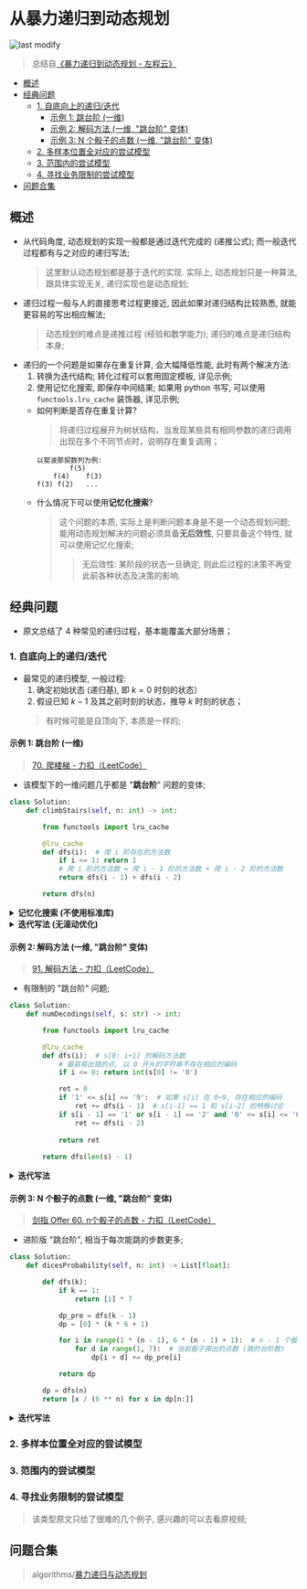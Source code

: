 从暴力递归到动态规划
===
<!--START_SECTION:badge-->

![last modify](https://img.shields.io/static/v1?label=last%20modify&message=2022-10-16%2020%3A26%3A07&color=yellowgreen&style=flat-square)

<!--END_SECTION:badge-->
<!--info
top: false
hidden: false
-->

> 总结自[《暴力递归到动态规划 - 左程云》](https://www.bilibili.com/video/BV1NU4y1M7rF?p=52)

<!-- TOC -->
- [概述](#概述)
- [经典问题](#经典问题)
    - [1. 自底向上的递归/迭代](#1-自底向上的递归迭代)
        - [示例 1: 跳台阶 (一维)](#示例-1-跳台阶-一维)
        - [示例 2: 解码方法 (一维, "跳台阶" 变体)](#示例-2-解码方法-一维-跳台阶-变体)
        - [示例 3: N 个骰子的点数 (一维, "跳台阶" 变体)](#示例-3-n-个骰子的点数-一维-跳台阶-变体)
    - [2. 多样本位置全对应的尝试模型](#2-多样本位置全对应的尝试模型)
    - [3. 范围内的尝试模型](#3-范围内的尝试模型)
    - [4. 寻找业务限制的尝试模型](#4-寻找业务限制的尝试模型)
- [问题合集](#问题合集)
<!-- TOC -->


## 概述

- 从代码角度, 动态规划的实现一般都是通过迭代完成的 (递推公式); 而一般迭代过程都有与之对应的递归写法;
    > 这里默认动态规划都是基于迭代的实现. 实际上, 动态规划只是一种算法, 跟具体实现无关, 递归实现也是动态规划;
- 递归过程一般与人的直接思考过程更接近, 因此如果对递归结构比较熟悉, 就能更容易的写出相应解法;
    > 动态规划的难点是递推过程 (经验和数学能力); 递归的难点是递归结构本身;
- 递归的一个问题是如果存在重复计算, 会大幅降低性能, 此时有两个解决方法:
    1. 转换为迭代结构; 转化过程可以套用固定模板, 详见示例;
    2. 使用记忆化搜索, 即保存中间结果; 如果用 python 书写, 可以使用 `functools.lru_cache` 装饰器, 详见示例;
    - 如何判断是否存在重复计算?
        > 将递归过程展开为树状结构，当发现某些具有相同参数的递归调用出现在多个不同节点时，说明存在重复调用；
        ```text
        以斐波那契数列为例:
                f(5)
            f(4)    f(3)
        f(3) f(2)   ...
        ```
    - 什么情况下可以使用**记忆化搜索**?
        > 这个问题的本质, 实际上是判断问题本身是不是一个动态规划问题; 能用动态规划解决的问题必须具备**无后效性**, 只要具备这个特性, 就可以使用记忆化搜索; 
        >> 无后效性: 某阶段的状态一旦确定, 则此后过程的决策不再受此前各种状态及决策的影响. 

## 经典问题

- 原文总结了 4 种常见的递归过程，基本能覆盖大部分场景；

### 1. 自底向上的递归/迭代

- 最常见的递归模型, 一般过程:
    1. 确定初始状态 (递归基), 即 $k=0$ 时刻的状态）
    2. 假设已知 $k-1$ 及其之前时刻的状态，推导 $k$ 时刻的状态；
    > 有时候可能是自顶向下, 本质是一样的;

#### 示例 1: 跳台阶 (一维)
> [70. 爬楼梯 - 力扣（LeetCode）](https://leetcode.cn/problems/climbing-stairs/)

- 该模型下的一维问题几乎都是 "**跳台阶**" 问题的变体;

```python
class Solution:
    def climbStairs(self, n: int) -> int:

        from functools import lru_cache

        @lru_cache
        def dfs(i):  # 爬 i 阶存在的方法数
            if i <= 1: return 1
            # 爬 i 阶的方法数 = 爬 i - 1 阶的方法数 + 爬 i - 2 阶的方法数
            return dfs(i - 1) + dfs(i - 2)

        return dfs(n)
```

<details><summary><b>记忆化搜索 (不使用标准库)</b></summary>

```python
class Solution:
    def climbStairs(self, n: int) -> int:

        cache = dict()  # 缓存
        
        def dfs(i):
            if i in cache: return cache[i]  # 搜索"记忆"
            if i <= 1: ret = 1
            else: ret = dfs(i - 1) + dfs(i - 2)
            cache[i] = ret  # "记忆"
            return ret

        return dfs(n)
```

</details>

<details><summary><b>迭代写法 (无滚动优化)</b></summary>

```python
class Solution:
    def climbStairs(self, n: int) -> int:
        
        dp = [0] * (n + 1)

        for i in range(n + 1):
            if i <= 1: dp[i] = 1  # if i <= 1: return 1
            else: dp[i] = dp[i - 1] + dp[i - 2]  # dfs(i - 1) + dfs(i - 2)
        
        return dp[-1]
```

</details>

#### 示例 2: 解码方法 (一维, "跳台阶" 变体)
> [91. 解码方法 - 力扣（LeetCode）](https://leetcode.cn/problems/decode-ways/)

- 有限制的 "跳台阶" 问题;

```python
class Solution:
    def numDecodings(self, s: str) -> int:

        from functools import lru_cache

        @lru_cache
        def dfs(i):  # s[0: i+1] 的解码方法数
            # 最容易出错的点, 以 0 开头的字符串不存在相应的编码
            if i <= 0: return int(s[0] != '0')

            ret = 0
            if '1' <= s[i] <= '9':  # 如果 s[i] 在 0~9, 存在相应的编码
                ret += dfs(i - 1)  # s[i-1] == 1 和 s[i-2] 的特殊讨论
            if s[i - 1] == '1' or s[i - 1] == '2' and '0' <= s[i] <= '6':
                ret += dfs(i - 2)
            
            return ret
        
        return dfs(len(s) - 1)
```

<details><summary><b>迭代写法</b></summary>

```python
class Solution:
    def numDecodings(self, s: str) -> int:
        
        # if s[0] == '0': return 0

        dp = [0] * (len(s) + 1)
        # dp[-1] = dp[0] = int(s[0] != '0')
        
        # 注意 i 的范围与递归中一致, 这里利用了 python 中 list[-1] 特性, 避免了下标的调整
        for i in range(-1, len(s)):
            # 下面就是把递归中的代码搬过来
            if i <= 0:  # 如果把这一段拿到循环外, 需要调整 i 的遍历范围
                dp[i] = int(s[0] != '0')
                continue
            dp[i] = 0
            if '1' <= s[i] <= '9':
                dp[i] += dp[i - 1]
            if s[i - 1] == '1' or s[i - 1] == '2' and '0' <= s[i] <= '6':
                dp[i] += dp[i - 2]
        
        return dp[len(s) - 1]
```

</details>

#### 示例 3: N 个骰子的点数 (一维, "跳台阶" 变体)
> [剑指 Offer 60. n个骰子的点数 - 力扣（LeetCode）](https://leetcode.cn/problems/nge-tou-zi-de-dian-shu-lcof/)

- 进阶版 "跳台阶", 相当于每次能跳的步数更多;

```python
class Solution:
    def dicesProbability(self, n: int) -> List[float]:

        def dfs(k):
            if k == 1:
                return [1] * 7

            dp_pre = dfs(k - 1)
            dp = [0] * (k * 6 + 1)

            for i in range(1 * (n - 1), 6 * (n - 1) + 1):  # n - 1 个骰子的点数范围
                for d in range(1, 7):  # 当前骰子掷出的点数 (跳的台阶数)
                    dp[i + d] += dp_pre[i]

            return dp

        dp = dfs(n)
        return [x / (6 ** n) for x in dp[n:]]
```

<details><summary><b>迭代写法</b></summary>

```python
class Solution:
    def dicesProbability(self, n: int) -> List[float]:

        dp = [1] * 7

        for k in range(2, n + 1):
            dp_pre = dp
            dp = [0] * (k * 6 + 1)
            for i in range(1 * k, 6 * k + 1):  # n 个骰子的点数范围
                for d in range(1, 7):  # 当前骰子掷出的点数
                    if 1 * (k - 1) <= i - d <= 6 * (k - 1):
                        dp[i] += dp_pre[i - d]

        return [x / (6 ** n) for x in dp[n:]]
```

</details>


### 2. 多样本位置全对应的尝试模型

### 3. 范围内的尝试模型

### 4. 寻找业务限制的尝试模型
> 该类型原文只给了很难的几个例子, 感兴趣的可以去看原视频;

## 问题合集
> algorithms/[暴力递归与动态规划](../../../../algorithms/README.md#暴力递归与动态规划)
